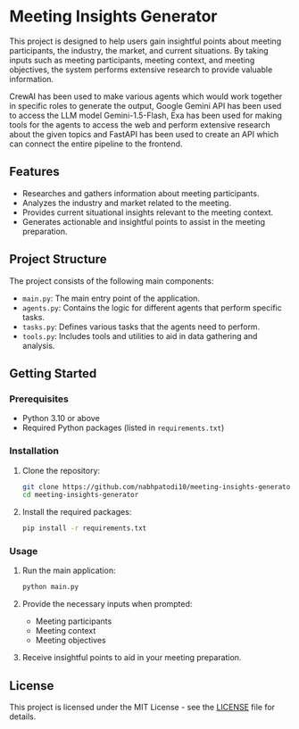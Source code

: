 # Meeting Insights Generator

This project is designed to help users gain insightful points about meeting participants, the industry, the market, and current situations. By taking inputs such as meeting participants, meeting context, and meeting objectives, the system performs extensive research to provide valuable information.

CrewAI has been used to make various agents which would work together in specific roles to generate the output, Google Gemini API has been used to access the LLM model Gemini-1.5-Flash, Exa has been used for making tools for the agents to access the web and perform extensive research about the given topics and FastAPI has been used to create an API which can connect the entire pipeline to the frontend.

## Features

- Researches and gathers information about meeting participants.
- Analyzes the industry and market related to the meeting.
- Provides current situational insights relevant to the meeting context.
- Generates actionable and insightful points to assist in the meeting preparation.

## Project Structure

The project consists of the following main components:

- `main.py`: The main entry point of the application.
- `agents.py`: Contains the logic for different agents that perform specific tasks.
- `tasks.py`: Defines various tasks that the agents need to perform.
- `tools.py`: Includes tools and utilities to aid in data gathering and analysis.

## Getting Started

### Prerequisites

- Python 3.10 or above
- Required Python packages (listed in `requirements.txt`)

### Installation

1. Clone the repository:

    ```bash
    git clone https://github.com/nabhpatodi10/meeting-insights-generator.git
    cd meeting-insights-generator
    ```

2. Install the required packages:

    ```bash
    pip install -r requirements.txt
    ```

### Usage

1. Run the main application:

    ```bash
    python main.py
    ```

2. Provide the necessary inputs when prompted:
    - Meeting participants
    - Meeting context
    - Meeting objectives

3. Receive insightful points to aid in your meeting preparation.

## License

This project is licensed under the MIT License - see the [LICENSE](LICENSE) file for details.
